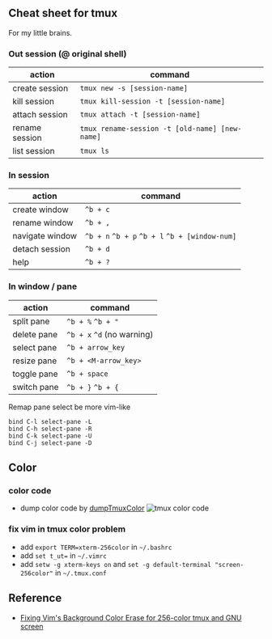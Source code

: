 Cheat sheet for tmux
--------------------

  For my little brains.

### Out session (@ original shell)

| action | command |
| ------ | ------- |
| create session | `tmux new -s [session-name]` |
| kill session | `tmux kill-session -t [session-name]` |
| attach session | `tmux attach -t [session-name]` |
| rename session | `tmux rename-session -t [old-name] [new-name]` |
| list session | `tmux ls` |

### In session 

| action | command |
| ------ | ------- |
| create window | `^b + c` |
| rename window | `^b + ,` |
| navigate window | `^b + n` `^b + p` `^b + l` `^b + [window-num]`|
| detach session | `^b + d` |
| help | `^b + ?` |

### In window / pane

| action | command |
| ------ | ------- |
| split pane | `^b + %`  `^b + "` |
| delete pane | `^b + x`  `^d` (no warning) |
| select pane | `^b + arrow_key` |
| resize pane | `^b + <M-arrow_key>` |
| toggle pane | `^b + space` |
| switch pane | `^b + }` `^b + {` |


Remap pane select be more vim-like

```
bind C-l select-pane -L
bind C-h select-pane -R
bind C-k select-pane -U
bind C-j select-pane -D
```

Color
-----
### color code 
  * dump color code by [dumpTmuxColor](https://gist.github.com/wecanspeak/7956277)
  ![tmux color code](https://raw.github.com/wecanspeak/cheat-sheet-for-tmux/master/tmux-color-code.png)
  

### fix vim in tmux color problem
  * add `export TERM=xterm-256color` in `~/.bashrc`
  * add `set t_ut=` in `~/.vimrc`
  * add `setw -g xterm-keys on` and  `set -g default-terminal "screen-256color"` in `~/.tmux.conf`

Reference
---------

* [Fixing Vim's Background Color Erase for 256-color tmux and GNU screen](http://sunaku.github.io/vim-256color-bce.html)
  



